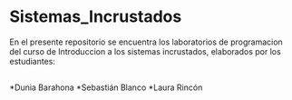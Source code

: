 # Sistemas_Incrustados

En el presente repositorio se encuentra los laboratorios de programacion del curso de Introduccion a los sistemas incrustados, elaborados por los estudiantes:
 ##
  *Dunia Barahona
  *Sebastián Blanco
  *Laura Rincón
 ##
